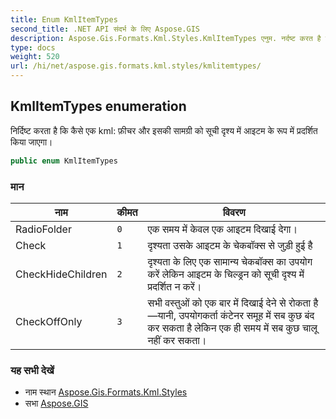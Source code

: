 ```yaml
---
title: Enum KmlItemTypes
second_title: .NET API संदर्भ के लिए Aspose.GIS
description: Aspose.Gis.Formats.Kml.Styles.KmlItemTypes एनुम. नर्दष्ट करत है क कैसे एक kml फ़चर और इसक समग्र क सूच दृश्य में आइटम के रूप में प्रदर्शत कय जएग
type: docs
weight: 520
url: /hi/net/aspose.gis.formats.kml.styles/kmlitemtypes/
---
```

## KmlItemTypes enumeration

निर्दिष्ट करता है कि कैसे एक kml: फ़ीचर और इसकी सामग्री को सूची दृश्य में आइटम के रूप में प्रदर्शित किया जाएगा।

```csharp
public enum KmlItemTypes
```

### मान

| नाम | कीमत | विवरण |
| --- | --- | --- |
| RadioFolder | `0` | एक समय में केवल एक आइटम दिखाई देगा। |
| Check | `1` | दृश्यता उसके आइटम के चेकबॉक्स से जुड़ी हुई है |
| CheckHideChildren | `2` | दृश्यता के लिए एक सामान्य चेकबॉक्स का उपयोग करें लेकिन आइटम के चिल्ड्रन को सूची दृश्य में प्रदर्शित न करें। |
| CheckOffOnly | `3` | सभी वस्तुओं को एक बार में दिखाई देने से रोकता है—यानी, उपयोगकर्ता कंटेनर समूह में सब कुछ बंद कर सकता है लेकिन एक ही समय में सब कुछ चालू नहीं कर सकता। |

### यह सभी देखें

* नाम स्थान [Aspose.Gis.Formats.Kml.Styles](../../aspose.gis.formats.kml.styles/)
* सभा [Aspose.GIS](../../)


